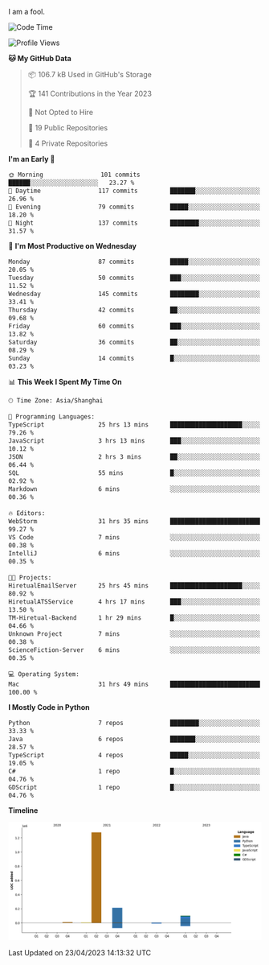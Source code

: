 I am a fool.

<!--START_SECTION:waka-->
![Code Time](http://img.shields.io/badge/Code%20Time-346%20hrs%204%20mins-blue)

![Profile Views](http://img.shields.io/badge/Profile%20Views-6-blue)

**🐱 My GitHub Data** 

> 📦 106.7 kB Used in GitHub's Storage 
 > 
> 🏆 141 Contributions in the Year 2023
 > 
> 🚫 Not Opted to Hire
 > 
> 📜 19 Public Repositories 
 > 
> 🔑 4 Private Repositories 
 > 
**I'm an Early 🐤** 

```text
🌞 Morning                101 commits         ██████░░░░░░░░░░░░░░░░░░░   23.27 % 
🌆 Daytime                117 commits         ███████░░░░░░░░░░░░░░░░░░   26.96 % 
🌃 Evening                79 commits          █████░░░░░░░░░░░░░░░░░░░░   18.20 % 
🌙 Night                  137 commits         ████████░░░░░░░░░░░░░░░░░   31.57 % 
```
📅 **I'm Most Productive on Wednesday** 

```text
Monday                   87 commits          █████░░░░░░░░░░░░░░░░░░░░   20.05 % 
Tuesday                  50 commits          ███░░░░░░░░░░░░░░░░░░░░░░   11.52 % 
Wednesday                145 commits         ████████░░░░░░░░░░░░░░░░░   33.41 % 
Thursday                 42 commits          ██░░░░░░░░░░░░░░░░░░░░░░░   09.68 % 
Friday                   60 commits          ███░░░░░░░░░░░░░░░░░░░░░░   13.82 % 
Saturday                 36 commits          ██░░░░░░░░░░░░░░░░░░░░░░░   08.29 % 
Sunday                   14 commits          █░░░░░░░░░░░░░░░░░░░░░░░░   03.23 % 
```


📊 **This Week I Spent My Time On** 

```text
🕑︎ Time Zone: Asia/Shanghai

💬 Programming Languages: 
TypeScript               25 hrs 13 mins      ████████████████████░░░░░   79.26 % 
JavaScript               3 hrs 13 mins       ███░░░░░░░░░░░░░░░░░░░░░░   10.12 % 
JSON                     2 hrs 3 mins        ██░░░░░░░░░░░░░░░░░░░░░░░   06.44 % 
SQL                      55 mins             █░░░░░░░░░░░░░░░░░░░░░░░░   02.92 % 
Markdown                 6 mins              ░░░░░░░░░░░░░░░░░░░░░░░░░   00.36 % 

🔥 Editors: 
WebStorm                 31 hrs 35 mins      █████████████████████████   99.27 % 
VS Code                  7 mins              ░░░░░░░░░░░░░░░░░░░░░░░░░   00.38 % 
IntelliJ                 6 mins              ░░░░░░░░░░░░░░░░░░░░░░░░░   00.35 % 

🐱‍💻 Projects: 
HiretualEmailServer      25 hrs 45 mins      ████████████████████░░░░░   80.92 % 
HiretualATSService       4 hrs 17 mins       ███░░░░░░░░░░░░░░░░░░░░░░   13.50 % 
TM-Hiretual-Backend      1 hr 29 mins        █░░░░░░░░░░░░░░░░░░░░░░░░   04.66 % 
Unknown Project          7 mins              ░░░░░░░░░░░░░░░░░░░░░░░░░   00.38 % 
ScienceFiction-Server    6 mins              ░░░░░░░░░░░░░░░░░░░░░░░░░   00.35 % 

💻 Operating System: 
Mac                      31 hrs 49 mins      █████████████████████████   100.00 % 
```

**I Mostly Code in Python** 

```text
Python                   7 repos             ████████░░░░░░░░░░░░░░░░░   33.33 % 
Java                     6 repos             ███████░░░░░░░░░░░░░░░░░░   28.57 % 
TypeScript               4 repos             █████░░░░░░░░░░░░░░░░░░░░   19.05 % 
C#                       1 repo              █░░░░░░░░░░░░░░░░░░░░░░░░   04.76 % 
GDScript                 1 repo              █░░░░░░░░░░░░░░░░░░░░░░░░   04.76 % 
```



**Timeline**

![Lines of Code chart](https://raw.githubusercontent.com/VeejaLiu/VeejaLiu/master/assets/bar_graph.png)


 Last Updated on 23/04/2023 14:13:32 UTC
<!--END_SECTION:waka-->
